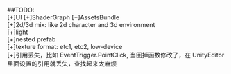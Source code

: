 ##TODO:  
[+]UI
[+]ShaderGraph
[+]AssetsBundle  
[+]2d/3d mix: like 2d character and 3d environment  
[+]light  
[+]nested prefab  
[+]texture format: etc1, etc2, low-device  
[+]引用丢失，比如 EventTrigger.PointClick, 当回掉函数修改了，在 UnityEditor 里面设置的引用就丢失，查找起来太麻烦  